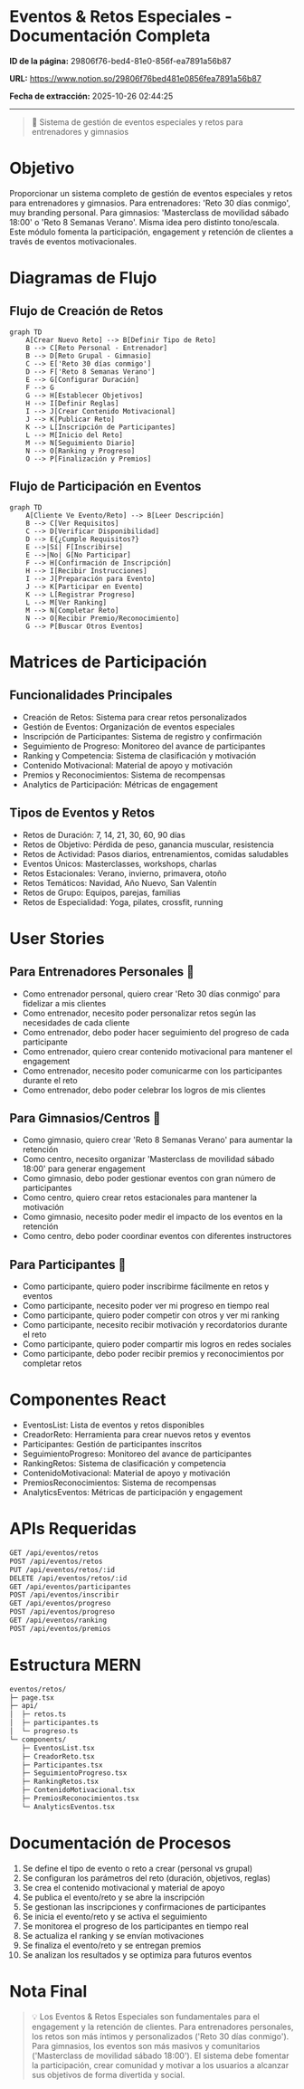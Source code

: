# Eventos & Retos Especiales - Documentación Completa

**ID de la página:** 29806f76-bed4-81e0-856f-ea7891a56b87

**URL:** https://www.notion.so/29806f76bed481e0856fea7891a56b87

**Fecha de extracción:** 2025-10-26 02:44:25

---

> 🎯 Sistema de gestión de eventos especiales y retos para entrenadores y gimnasios

# Objetivo

Proporcionar un sistema completo de gestión de eventos especiales y retos para entrenadores y gimnasios. Para entrenadores: 'Reto 30 días conmigo', muy branding personal. Para gimnasios: 'Masterclass de movilidad sábado 18:00' o 'Reto 8 Semanas Verano'. Misma idea pero distinto tono/escala. Este módulo fomenta la participación, engagement y retención de clientes a través de eventos motivacionales.

# Diagramas de Flujo

## Flujo de Creación de Retos

```mermaid
graph TD
    A[Crear Nuevo Reto] --> B[Definir Tipo de Reto]
    B --> C[Reto Personal - Entrenador]
    B --> D[Reto Grupal - Gimnasio]
    C --> E['Reto 30 días conmigo']
    D --> F['Reto 8 Semanas Verano']
    E --> G[Configurar Duración]
    F --> G
    G --> H[Establecer Objetivos]
    H --> I[Definir Reglas]
    I --> J[Crear Contenido Motivacional]
    J --> K[Publicar Reto]
    K --> L[Inscripción de Participantes]
    L --> M[Inicio del Reto]
    M --> N[Seguimiento Diario]
    N --> O[Ranking y Progreso]
    O --> P[Finalización y Premios]
```

## Flujo de Participación en Eventos

```mermaid
graph TD
    A[Cliente Ve Evento/Reto] --> B[Leer Descripción]
    B --> C[Ver Requisitos]
    C --> D[Verificar Disponibilidad]
    D --> E{¿Cumple Requisitos?}
    E -->|Sí| F[Inscribirse]
    E -->|No| G[No Participar]
    F --> H[Confirmación de Inscripción]
    H --> I[Recibir Instrucciones]
    I --> J[Preparación para Evento]
    J --> K[Participar en Evento]
    K --> L[Registrar Progreso]
    L --> M[Ver Ranking]
    M --> N[Completar Reto]
    N --> O[Recibir Premio/Reconocimiento]
    G --> P[Buscar Otros Eventos]
```

# Matrices de Participación

## Funcionalidades Principales

- Creación de Retos: Sistema para crear retos personalizados
- Gestión de Eventos: Organización de eventos especiales
- Inscripción de Participantes: Sistema de registro y confirmación
- Seguimiento de Progreso: Monitoreo del avance de participantes
- Ranking y Competencia: Sistema de clasificación y motivación
- Contenido Motivacional: Material de apoyo y motivación
- Premios y Reconocimientos: Sistema de recompensas
- Analytics de Participación: Métricas de engagement
## Tipos de Eventos y Retos

- Retos de Duración: 7, 14, 21, 30, 60, 90 días
- Retos de Objetivo: Pérdida de peso, ganancia muscular, resistencia
- Retos de Actividad: Pasos diarios, entrenamientos, comidas saludables
- Eventos Únicos: Masterclasses, workshops, charlas
- Retos Estacionales: Verano, invierno, primavera, otoño
- Retos Temáticos: Navidad, Año Nuevo, San Valentín
- Retos de Grupo: Equipos, parejas, familias
- Retos de Especialidad: Yoga, pilates, crossfit, running
# User Stories

## Para Entrenadores Personales 🧍

- Como entrenador personal, quiero crear 'Reto 30 días conmigo' para fidelizar a mis clientes
- Como entrenador, necesito poder personalizar retos según las necesidades de cada cliente
- Como entrenador, debo poder hacer seguimiento del progreso de cada participante
- Como entrenador, quiero crear contenido motivacional para mantener el engagement
- Como entrenador, necesito poder comunicarme con los participantes durante el reto
- Como entrenador, debo poder celebrar los logros de mis clientes
## Para Gimnasios/Centros 🏢

- Como gimnasio, quiero crear 'Reto 8 Semanas Verano' para aumentar la retención
- Como centro, necesito organizar 'Masterclass de movilidad sábado 18:00' para generar engagement
- Como gimnasio, debo poder gestionar eventos con gran número de participantes
- Como centro, quiero crear retos estacionales para mantener la motivación
- Como gimnasio, necesito poder medir el impacto de los eventos en la retención
- Como centro, debo poder coordinar eventos con diferentes instructores
## Para Participantes 👥

- Como participante, quiero poder inscribirme fácilmente en retos y eventos
- Como participante, necesito poder ver mi progreso en tiempo real
- Como participante, quiero poder competir con otros y ver mi ranking
- Como participante, necesito recibir motivación y recordatorios durante el reto
- Como participante, quiero poder compartir mis logros en redes sociales
- Como participante, debo poder recibir premios y reconocimientos por completar retos
# Componentes React

- EventosList: Lista de eventos y retos disponibles
- CreadorReto: Herramienta para crear nuevos retos y eventos
- Participantes: Gestión de participantes inscritos
- SeguimientoProgreso: Monitoreo del avance de participantes
- RankingRetos: Sistema de clasificación y competencia
- ContenidoMotivacional: Material de apoyo y motivación
- PremiosReconocimientos: Sistema de recompensas
- AnalyticsEventos: Métricas de participación y engagement
# APIs Requeridas

```bash
GET /api/eventos/retos
POST /api/eventos/retos
PUT /api/eventos/retos/:id
DELETE /api/eventos/retos/:id
GET /api/eventos/participantes
POST /api/eventos/inscribir
GET /api/eventos/progreso
POST /api/eventos/progreso
GET /api/eventos/ranking
POST /api/eventos/premios
```

# Estructura MERN

```bash
eventos/retos/
├─ page.tsx
├─ api/
│  ├─ retos.ts
│  ├─ participantes.ts
│  └─ progreso.ts
└─ components/
   ├─ EventosList.tsx
   ├─ CreadorReto.tsx
   ├─ Participantes.tsx
   ├─ SeguimientoProgreso.tsx
   ├─ RankingRetos.tsx
   ├─ ContenidoMotivacional.tsx
   ├─ PremiosReconocimientos.tsx
   └─ AnalyticsEventos.tsx
```

# Documentación de Procesos

1. Se define el tipo de evento o reto a crear (personal vs grupal)
1. Se configuran los parámetros del reto (duración, objetivos, reglas)
1. Se crea el contenido motivacional y material de apoyo
1. Se publica el evento/reto y se abre la inscripción
1. Se gestionan las inscripciones y confirmaciones de participantes
1. Se inicia el evento/reto y se activa el seguimiento
1. Se monitorea el progreso de los participantes en tiempo real
1. Se actualiza el ranking y se envían motivaciones
1. Se finaliza el evento/reto y se entregan premios
1. Se analizan los resultados y se optimiza para futuros eventos
# Nota Final

> 💡 Los Eventos & Retos Especiales son fundamentales para el engagement y la retención de clientes. Para entrenadores personales, los retos son más íntimos y personalizados ('Reto 30 días conmigo'). Para gimnasios, los eventos son más masivos y comunitarios ('Masterclass de movilidad sábado 18:00'). El sistema debe fomentar la participación, crear comunidad y motivar a los usuarios a alcanzar sus objetivos de forma divertida y social.

